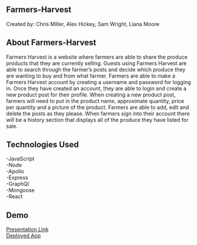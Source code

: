 ## Farmers-Harvest<br>
Created by: Chris Miller, Alex Hickey, Sam Wright, Liana Moore

## About Farmers-Harvest<br>
Farmers Harvest is a website where farmers are able to share the produce products that they are currently selling. Guests using Farmers Harvest are able to search through the farmer’s posts and decide which produce they are wanting to buy and from what farmer. Farmers are able to make a Farmers Harvest account by creating a username and password for logging in. Once they have created an account, they are able to login and create a new product post for their profile. When creating a new product post, farmers will need to put in the product name, approximate quantity, price per quantity and a picture of the product. Farmers are able to add, edit and delete the posts as they please. When farmers sign into their account there will be a history section that displays all of the produce they have listed for sale.

## Technologies Used<br>
-JavaScript<br>
-Node<br>
-Apollo<br>
-Express<br>
-GraphQl<br>
-Mongoose<br>
-React


## Demo<br>
<a href="https://docs.google.com/presentation/d/10iNE8j-i0kPKr4kkjf3TDwad3Jh9E_qTcVrOgRAmBfI/edit?usp=sharing">Presentation Link</a>
<br>
<a href="https://farmers-harvest.herokuapp.com/">Deployed App</a>
